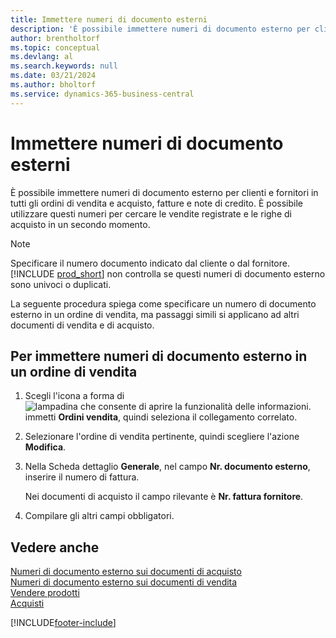 ```yaml
---
title: Immettere numeri di documento esterni
description: 'È possibile immettere numeri di documento esterno per clienti e fornitori in tutti gli ordini di vendita e acquisto, fatture e note di credito. È possibile utilizzare questi numeri per cercare le vendite registrate e le righe di acquisto in un secondo momento.'
author: brentholtorf
ms.topic: conceptual
ms.devlang: al
ms.search.keywords: null
ms.date: 03/21/2024
ms.author: bholtorf
ms.service: dynamics-365-business-central
---
```

# <a name="enter-external-document-numbers"></a>Immettere numeri di documento esterni

È possibile immettere numeri di documento esterno per clienti e fornitori in tutti gli ordini di vendita e acquisto, fatture e note di credito. È possibile utilizzare questi numeri per cercare le vendite registrate e le righe di acquisto in un secondo momento.  

> [!NOTE]
> Specificare il numero documento indicato dal cliente o dal fornitore. [!INCLUDE [prod_short](includes/prod_short.md)] non controlla se questi numeri di documento esterno sono univoci o duplicati.

La seguente procedura spiega come specificare un numero di documento esterno in un ordine di vendita, ma passaggi simili si applicano ad altri documenti di vendita e di acquisto.

## <a name="to-enter-external-document-numbers-in-a-sales-order"></a>Per immettere numeri di documento esterno in un ordine di vendita

1. Scegli l'icona a forma di ![lampadina che consente di aprire la funzionalità delle informazioni.](media/ui-search/search_small.png "Informazioni sull'operazione che si desidera eseguire") immetti **Ordini vendita**, quindi seleziona il collegamento correlato.  
2. Selezionare l'ordine di vendita pertinente, quindi scegliere l'azione **Modifica**.  
3. Nella Scheda dettaglio **Generale**, nel campo **Nr. documento esterno**, inserire il numero di fattura.  

    Nei documenti di acquisto il campo rilevante è **Nr. fattura fornitore**.
4. Compilare gli altri campi obbligatori.  

## <a name="see-also"></a>Vedere anche

[Numeri di documento esterno sui documenti di acquisto](purchasing-ext-doc-no.md)  
[Numeri di documento esterno sui documenti di vendita](sales-how-invoice-sales.md#external-document-numbers)  
[Vendere prodotti](sales-how-sell-products.md)  
[Acquisti](purchasing-manage-purchasing.md)  

[!INCLUDE[footer-include](includes/footer-banner.md)]
